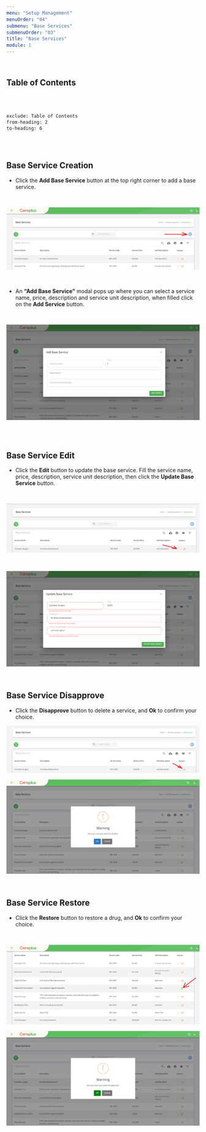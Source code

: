 ```yaml
---
menu: "Setup Management"
menuOrder: "04"
submenu: "Base Services"
submenuOrder: "03"
title: "Base Services"
module: 1
---
```


<br />

## Table of Contents

<br />
<br />

```toc
exclude: Table of Contents
from-heading: 2
to-heading: 6
```

<br />
<br />

## Base Service Creation

- Click the **Add Base Service** button at the top right corner to add a base service.

<br />

![Careplus Add Base Services](/images/CareplusAddBaseServices.png "Add Base Services")

<br />

- An **“Add Base Service”** modal pops up where you can select a service name, price, description and service unit description, when filled click on the **Add Service** button.

<br />

![Careplus Base Services Modal](/images/CareplusAddBaseServicesModal.png "Base Services Modal")

<br />
<br />

## Base Service Edit

- Click the **Edit** button to update the base service. Fill the service name, price, description, service unit description, then click the **Update Base Service** button.

<br />

![Careplus Base Services Edit](/images/CareplusBaseServicesEdit.png "Base Services View")

<br />

![Careplus Base Services Edit Modal](/images/CareplusBaseServicesEditModal.png "Base Services Edit Modal")

<br />

## Base Service Disapprove

- Click the **Disapprove** button to delete a service, and **Ok** to confirm your choice.
  <br />

![Careplus Base Services Disapprove](/images/CareplusBaseServicesDisapprove.png "Base Services Disapprove")

![Careplus Base Services Disapprove Modal](/images/CareplusBaseServicesDisapproveModal.png "Base Services Disapprove Modal")

 <br />

## Base Service Restore

- Click the **Restore** button to restore a drug, and **Ok** to confirm your choice.

<br />

![Careplus Base Services Restore](/images/CareplusBaseServicesRestore.png "Base Services Restore")

![Careplus Base Services Restore Modal](/images/CareplusBaseServicesRestoreModal.png "Base Services Restore Modal")

<br />
